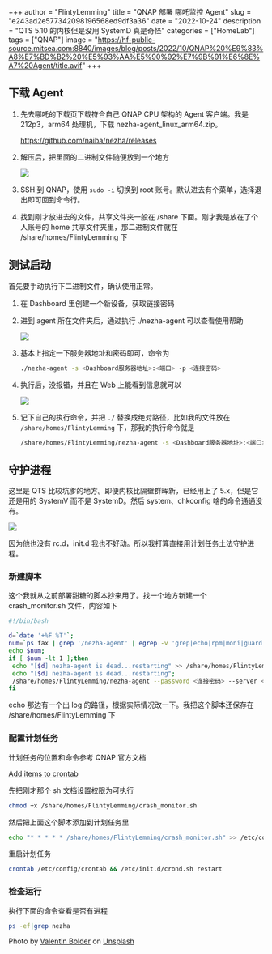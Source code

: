 +++
author = "FlintyLemming"
title = "QNAP 部署 哪吒监控 Agent"
slug = "e243ad2e577342098196568ed9df3a36"
date = "2022-10-24"
description = "QTS 5.10 的内核但是没用 SystemD 真是奇怪"
categories = ["HomeLab"]
tags = ["QNAP"]
image = "https://hf-public-source.mitsea.com:8840/images/blog/posts/2022/10/QNAP%20%E9%83%A8%E7%BD%B2%20%E5%93%AA%E5%90%92%E7%9B%91%E6%8E%A7%20Agent/title.avif"
+++

## 下载 Agent

1. 先去哪吒的下载页下载符合自己 QNAP CPU 架构的 Agent 客户端。我是 212p3，arm64 处理机，下载 nezha-agent_linux_arm64.zip。

    <https://github.com/naiba/nezha/releases>

2. 解压后，把里面的二进制文件随便放到一个地方

    ![](https://hf-public-source.mitsea.com:8840/images/blog/posts/2022/10/QNAP%20%E9%83%A8%E7%BD%B2%20%E5%93%AA%E5%90%92%E7%9B%91%E6%8E%A7%20Agent/Untitled.avif)

3. SSH 到 QNAP，使用 `sudo -i` 切换到 root 账号。默认进去有个菜单，选择退出即可回到命令行。
4. 找到刚才放进去的文件，共享文件夹一般在 /share 下面。刚才我是放在了个人账号的 home 共享文件夹里，那二进制文件就在 /share/homes/FlintyLemming 下

## 测试启动

首先要手动执行下二进制文件，确认使用正常。

1. 在 Dashboard 里创建一个新设备，获取链接密码
2. 进到 agent 所在文件夹后，通过执行 ./nezha-agent 可以查看使用帮助

    ![](https://hf-public-source.mitsea.com:8840/images/blog/posts/2022/10/QNAP%20%E9%83%A8%E7%BD%B2%20%E5%93%AA%E5%90%92%E7%9B%91%E6%8E%A7%20Agent/Untitled%201.avif)

3. 基本上指定一下服务器地址和密码即可，命令为

    ```bash
    ./nezha-agent -s <Dashboard服务器地址>:<端口> -p <连接密码>
    ```

4. 执行后，没报错，并且在 Web 上能看到信息就可以

    ![](https://hf-public-source.mitsea.com:8840/images/blog/posts/2022/10/QNAP%20%E9%83%A8%E7%BD%B2%20%E5%93%AA%E5%90%92%E7%9B%91%E6%8E%A7%20Agent/Untitled%202.avif)

5. 记下自己的执行命令，并把 `./` 替换成绝对路径，比如我的文件放在 `/share/homes/FlintyLemming` 下，那我的执行命令就是

    ```bash
    /share/homes/FlintyLemming/nezha-agent -s <Dashboard服务器地址>:<端口> -p <连接密码>
    ```

## 守护进程

这里是 QTS 比较坑爹的地方。即便内核比隔壁群晖新，已经用上了 5.x，但是它还是用的 SystemV 而不是 SystemD。然后 system、chkconfig 啥的命令通通没有。

![](https://hf-public-source.mitsea.com:8840/images/blog/posts/2022/10/QNAP%20%E9%83%A8%E7%BD%B2%20%E5%93%AA%E5%90%92%E7%9B%91%E6%8E%A7%20Agent/Untitled%203.avif)

因为他也没有 rc.d，init.d 我也不好动。所以我打算直接用计划任务土法守护进程。

### 新建脚本

这个我就从之前部署甜糖的脚本抄来用了。找一个地方新建一个 crash_monitor.sh 文件，内容如下

```bash
#!/bin/bash

d=`date '+%F %T'`;
num=`ps fax | grep '/nezha-agent' | egrep -v 'grep|echo|rpm|moni|guard' | wc -l`;
echo $num;
if [ $num -lt 1 ];then
 echo "[$d] nezha-agent is dead...restarting" >> /share/homes/FlintyLemming/log.log ;
 echo "[$d] nezha-agent is dead...restarting";
 /share/homes/FlintyLemming/nezha-agent --password <连接密码> --server <Dashboard服务器地址>:<端口>;
fi
```

echo 那边有一个出 log 的路径，根据实际情况改一下。我把这个脚本还保存在 /share/homes/FlintyLemming 下

### 配置计划任务

计划任务的位置和命令参考 QNAP 官方文档

[Add items to crontab](https://wiki.qnap.com/wiki/Add_items_to_crontab)

先把刚才那个 sh 文档设置权限为可执行

```bash
chmod +x /share/homes/FlintyLemming/crash_monitor.sh
```

然后把上面这个脚本添加到计划任务里

```bash
echo "* * * * * /share/homes/FlintyLemming/crash_monitor.sh" >> /etc/config/crontab
```

重启计划任务

```bash
crontab /etc/config/crontab && /etc/init.d/crond.sh restart
```

### 检查运行

执行下面的命令查看是否有进程

```bash
ps -ef|grep nezha
```

Photo by [Valentin Bolder](https://unsplash.com/es/@vallibo?utm_source=unsplash&utm_medium=referral&utm_content=creditCopyText) on [Unsplash](https://unsplash.com/?utm_source=unsplash&utm_medium=referral&utm_content=creditCopyText)
  
